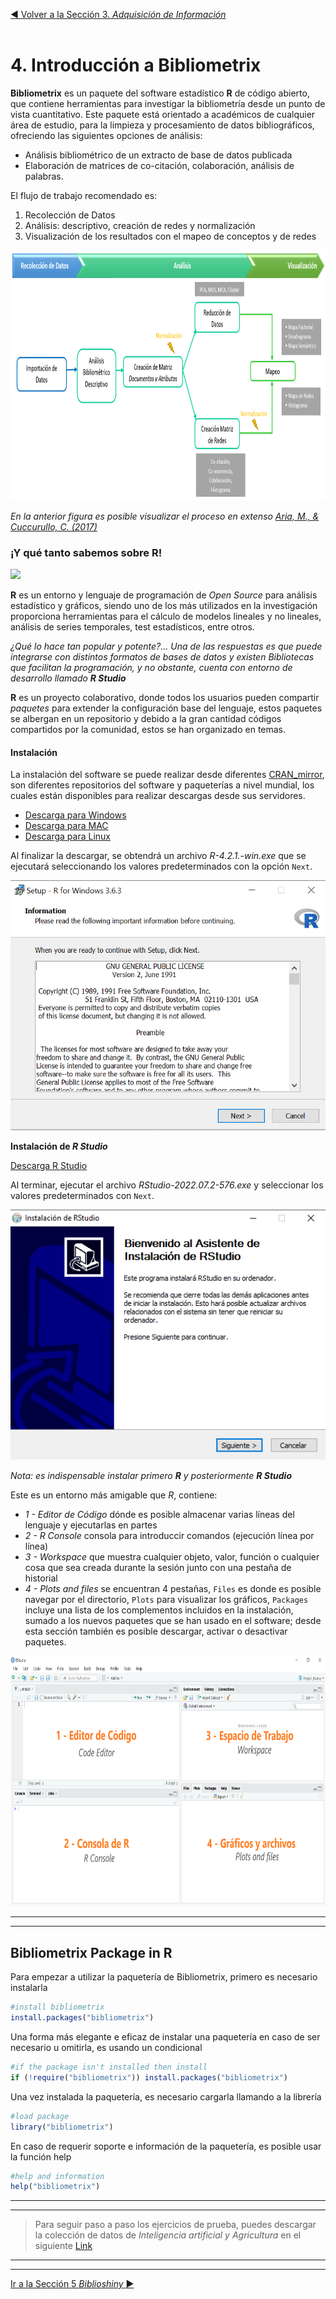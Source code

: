 [:arrow_backward: Volver a la Sección 3. *Adquisición de Información*](https://github.com/paozuluaga/Bibliometrix_Course/blob/master/3.%20Adquisici%C3%B3n%20de%20Informaci%C3%B3n.md#3-adquisici%C3%B3n-de-informaci%C3%B3n) 
<br>
<br>


# 4. Introducción a Bibliometrix

**Bibliometrix** es un paquete del software estadístico **R** de código abierto, que contiene herramientas para investigar la bibliometría desde un punto de vista cuantitativo.
Este paquete está orientado a académicos de cualquier área de estudio, para la limpieza y procesamiento de datos bibliográficos, ofreciendo las siguientes opciones de análisis:

* Análisis bibliométrico de un extracto de base de datos publicada
* Elaboración de matrices de co-citación, colaboración, análisis de palabras.

El flujo de trabajo recomendado es:

1. Recolección de Datos
2. Análisis: descriptivo, creación de redes y normalización
3. Visualización de los resultados con el mapeo de conceptos y de redes

<p align="center">
  <img height="400" src="/images/workflow.PNG">
</p>

*En la anterior figura es posible visualizar el proceso en extenso  [Aria, M., & Cuccurullo, C. (2017)](https://www.sciencedirect.com/science/article/abs/pii/S1751157717300500)*

### ¡Y qué tanto sabemos sobre R!
<p align="left">
  <img height="100" src="https://upload.wikimedia.org/wikipedia/commons/thumb/1/1b/R_logo.svg/724px-R_logo.svg.png">
</p>

**R** es un entorno y lenguaje de programación de *Open Source* para análisis estadístico y gráficos, siendo uno de los más utilizados en la investigación proporciona herramientas para el cálculo de modelos lineales y no lineales, análisis de series temporales, test estadísticos, entre otros.

*¿Qué lo hace tan popular y potente?... Una de las respuestas es que puede integrarse con distintos formatos de bases de datos y existen *Bibliotecas* que facilitan la programación, y no obstante, cuenta con entorno de desarrollo llamado **R Studio***

**R** es un proyecto colaborativo, donde todos los usuarios pueden compartir *paquetes* para extender la configuración base del lenguaje, estos paquetes se albergan en un repositorio y debido a la gran cantidad códigos compartidos por la comunidad, estos se han organizado en temas.

#### Instalación
La instalación del software se puede realizar desde diferentes [CRAN_mirror](https://cran.r-project.org/mirrors.html), son diferentes repositorios del software y paqueterías a nivel mundial, los cuales están disponibles para realizar descargas desde sus servidores.

* [Descarga para Windows](https://cran.rstudio.com/bin/windows/base/)
* [Descarga para MAC](https://cran.rstudio.com/bin/macosx/)
* [Descarga para Linux](https://cran.rstudio.com/bin/linux/)

Al finalizar la descargar, se obtendrá un archivo *R-4.2.1.-win.exe* que se ejecutará seleccionando los valores predeterminados con la 
opción `Next`.

<p align="center">
  <img height="400" src="/images/r_install.gif">
</p>

**Instalación de *R Studio***

[Descarga R Studio](https://rstudio.com/products/rstudio/download/#download)

Al terminar, ejecutar el archivo *RStudio-2022.07.2-576.exe* y seleccionar los valores predeterminados con `Next`.
<p align="center">
  <img height="400" src="/images/rs_install.gif">
</p>

*Nota: es indispensable instalar primero **R** y posteriormente **R Studio***

Este es un entorno más amigable que *R*, contiene:
* *1 - Editor de Código* dónde es posible almacenar varias líneas del lenguaje y ejecutarlas en partes
* *2 - R Console* consola para introduccir comandos (ejecución línea por línea)
* *3 - Workspace* que muestra cualquier objeto, valor, función o cualquier cosa que sea creada durante la sesión junto con una pestaña de historial
* *4 - Plots and files* se encuentran 4 pestañas, `Files` es donde es posible navegar por el directorio, `Plots` para visualizar los gráficos, 
`Packages` incluye una lista de los complementos incluidos en la instalación, sumado a los nuevos paquetes que se han usado en el software; desde 
esta sección también es posible descargar, activar o desactivar paquetes.

<p align="center">
  <img height="400" src="/images/r_studio.png">
</p>

________________________________
________________________________
## Bibliometrix Package in R

Para empezar a utilizar la paquetería de Bibliometrix, primero es necesario instalarla

```r
#install bibliometrix
install.packages("bibliometrix")
```

Una forma más elegante e eficaz de instalar una paquetería en caso de ser necesario u omitirla, es usando un condicional

```R
#if the package isn't installed then install
if (!require("bibliometrix")) install.packages("bibliometrix")
```
Una vez instalada la paquetería, es necesario cargarla llamando a la librería

```R
#load package
library("bibliometrix")
```

En caso de requerir soporte e información de la paquetería, es posible usar la función help

```R
#help and information
help("bibliometrix")
```
_____________
_____________

> Para seguir paso a paso los ejercicios de prueba, puedes descargar la colección de datos de *Inteligencia artificial y Agricultura* en el siguiente [Link](https://drive.google.com/file/d/1uq73IFaXQrZQcyAXEhBjBX5fQIdMx2Ju/view?usp=sharing)

_____________
_____________

[Ir a la Sección 5 *Biblioshiny* :arrow_forward:](https://github.com/paozuluaga/Bibliometrix_Course/blob/master/5.%20Biblioshiny.md#5-biblioshiny)





















